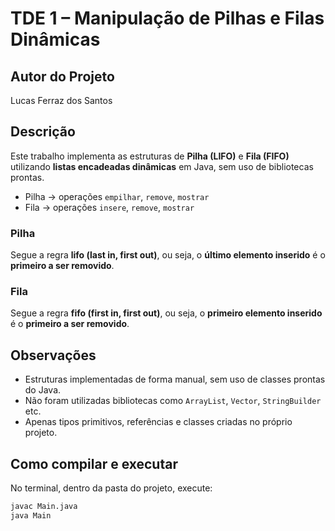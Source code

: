 # TDE 1 – Manipulação de Pilhas e Filas Dinâmicas

## Autor do Projeto
Lucas Ferraz dos Santos

## Descrição
Este trabalho implementa as estruturas de **Pilha (LIFO)** e **Fila (FIFO)** utilizando **listas encadeadas dinâmicas** em Java, sem uso de bibliotecas prontas.

- Pilha → operações `empilhar`, `remove`, `mostrar`
- Fila → operações `insere`, `remove`, `mostrar`

### Pilha
Segue a regra **lifo (last in, first out)**, ou seja, o **último elemento inserido** é o **primeiro a ser removido**.

### Fila
Segue a regra **fifo (first in, first out)**, ou seja, o **primeiro elemento inserido** é o **primeiro a ser removido**.

## Observações
- Estruturas implementadas de forma manual, sem uso de classes prontas do Java.
- Não foram utilizadas bibliotecas como `ArrayList`, `Vector`, `StringBuilder` etc.
- Apenas tipos primitivos, referências e classes criadas no próprio projeto.

## Como compilar e executar
No terminal, dentro da pasta do projeto, execute:

```bash
javac Main.java
java Main

